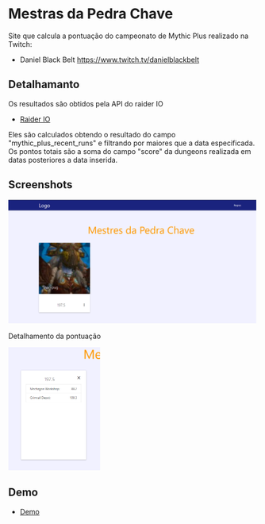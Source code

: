 
# Mestras da Pedra Chave

Site que calcula a pontuação do campeonato de Mythic Plus realizado na Twitch:
- Daniel Black Belt https://www.twitch.tv/danielblackbelt

## Detalhamanto
Os resultados são obtidos pela API do raider IO
- [Raider IO](https://raider.io/api#/mythic_plus/getApiV1MythicplusScoretiers)

Eles são calculados obtendo o resultado do campo "mythic_plus_recent_runs" e filtrando por maiores que a data especificada.
Os pontos totais são a soma do campo "score" da dungeons realizada em datas posteriores a data inserida.

## Screenshots

<img src="images/site1.png" width="500">

Detalhamento da pontuação

<img src="images/site2.png" width="185">


## Demo

- [Demo](https://legendary-granita-b2709c.netlify.app/)

